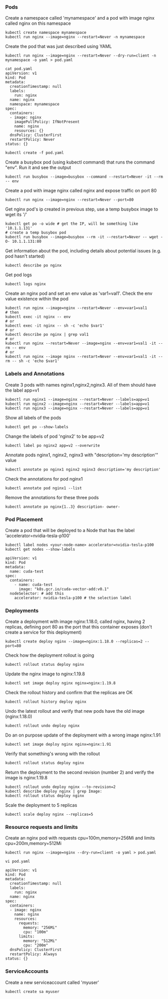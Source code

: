 ### Pods 

Create a namespace called 'mynamespace' and a pod with image nginx called nginx on this namespace  
```
kubectl create namespace mynamespace
kubectl run nginx --image=nginx --restart=Never -n mynamespace
```

Create the pod that was just described using YAML  
```
kubectl run nginx --image=nginx --restart=Never --dry-run=client -n mynamespace -o yaml > pod.yaml

cat pod.yaml
apiVersion: v1
kind: Pod
metadata:
  creationTimestamp: null
  labels:
    run: nginx
  name: nginx
  namespace: mynamespace
spec:
  containers:
  - image: nginx
    imagePullPolicy: IfNotPresent
    name: nginx
    resources: {}
  dnsPolicy: ClusterFirst
  restartPolicy: Never
status: {}

kubectl create -f pod.yaml
```

Create a busybox pod (using kubectl command) that runs the command "env". Run it and see the output  
```
kubectl run busybox --image=busybox --command --restart=Never -it --rm -- env
```

Create a pod with image nginx called nginx and expose traffic on port 80  
```
kubectl run nginx --image=nginx --restart=Never --port=80
```

Get nginx pod's ip created in previous step, use a temp busybox image to wget its '/'  
```
kubectl get po -o wide # get the IP, will be something like '10.1.1.131'
# create a temp busybox pod
kubectl run busybox --image=busybox --rm -it --restart=Never -- wget -O- 10.1.1.131:80
```

Get information about the pod, including details about potential issues (e.g. pod hasn't started)  
```
kubectl describe po nginx
```

Get pod logs  
```
kubectl logs nginx
```

Create an nginx pod and set an env value as 'var1=val1'. Check the env value existence within the pod  
```
kubectl run nginx --image=nginx --restart=Never --env=var1=val1
# then
kubectl exec -it nginx -- env
# or
kubectl exec -it nginx -- sh -c 'echo $var1'
# or
kubectl describe po nginx | grep val1
# or
kubectl run nginx --restart=Never --image=nginx --env=var1=val1 -it --rm -- env
# or
kubectl run nginx --image nginx --restart=Never --env=var1=val1 -it --rm -- sh -c 'echo $var1'
```

### Labels and Annotations
Create 3 pods with names nginx1,nginx2,nginx3. All of them should have the label app=v1  
```
kubectl run nginx1 --image=nginx --restart=Never --labels=app=v1
kubectl run nginx2 --image=nginx --restart=Never --labels=app=v1
kubectl run nginx3 --image=nginx --restart=Never --labels=app=v1
```

Show all labels of the pods  
```
kubectl get po --show-labels
```

Change the labels of pod 'nginx2' to be app=v2  
```
kubectl label po nginx2 app=v2 --overwrite
```

Annotate pods nginx1, nginx2, nginx3 with "description='my description'" value  
```
kubectl annotate po nginx1 nginx2 nginx3 description='my description'
```

Check the annotations for pod nginx1  
```
kubectl annotate pod nginx1 --list
```

Remove the annotations for these three pods  
```
kubectl annotate po nginx{1..3} description- owner-
```

### Pod Placement
Create a pod that will be deployed to a Node that has the label 'accelerator=nvidia-tesla-p100'  
```
kubectl label nodes <your-node-name> accelerator=nvidia-tesla-p100
kubectl get nodes --show-labels

apiVersion: v1
kind: Pod
metadata:
  name: cuda-test
spec:
  containers:
    - name: cuda-test
      image: "k8s.gcr.io/cuda-vector-add:v0.1"
  nodeSelector: # add this
    accelerator: nvidia-tesla-p100 # the selection label
```

### Deployments
Create a deployment with image nginx:1.18.0, called nginx, having 2 replicas, defining port 80 as the port that this container exposes (don't create a service for this deployment)  
```
kubectl create deploy nginx --image=nginx:1.18.0 --replicas=2 --port=80
```

Check how the deployment rollout is going  
```
kubectl rollout status deploy nginx
```

Update the nginx image to nginx:1.19.8  
```
kubectl set image deploy nginx nginx=nginx:1.19.8
```

Check the rollout history and confirm that the replicas are OK  
```
kubectl rollout history deploy nginx
```

Undo the latest rollout and verify that new pods have the old image (nginx:1.18.0)  
```
kubectl rollout undo deploy nginx
```

Do an on purpose update of the deployment with a wrong image nginx:1.91  
```
kubectl set image deploy nginx nginx=nginx:1.91
```

Verify that something's wrong with the rollout
```
kubectl rollout status deploy nginx
```

Return the deployment to the second revision (number 2) and verify the image is nginx:1.19.8  
```
kubectl rollout undo deploy nginx --to-revision=2
kubectl describe deploy nginx | grep Image:
kubectl rollout status deploy nginx
```

Scale the deployment to 5 replicas  
```
kubectl scale deploy nginx --replicas=5
```

### Resource requests and limits
Create an nginx pod with requests cpu=100m,memory=256Mi and limits cpu=200m,memory=512Mi  
```
kubectl run nginx --image=nginx --dry-run=client -o yaml > pod.yaml

vi pod.yaml

apiVersion: v1
kind: Pod
metadata:
  creationTimestamp: null
  labels:
    run: nginx
  name: nginx
spec:
  containers:
  - image: nginx
    name: nginx
    resources:
      requests:
        memory: "256Mi"
        cpu: "100m"
      limits:    
        memory: "512Mi"
        cpu: "200m"
  dnsPolicy: ClusterFirst
  restartPolicy: Always
status: {}
```

### ServiceAccounts

Create a new serviceaccount called 'myuser'  
```
kubectl create sa myuser
```




